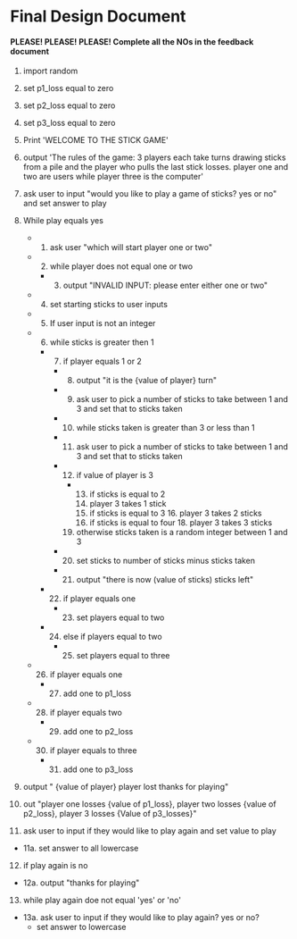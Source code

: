 # Final Design Document
#### PLEASE! PLEASE! PLEASE! Complete all the NOs in the feedback document 
1. import random

2. set p1_loss equal to zero
3. set p2_loss equal to zero
4. set p3_loss equal to zero


5. Print 'WELCOME TO THE STICK GAME'
6. output 'The rules of the game: 3 players each take turns drawing sticks from a pile and the player who pulls the last stick losses. player one and two are users while player three is the computer'
7. ask user to input "would you like to play a game of sticks? yes or no" and set answer to play
8. While play equals yes
   - 1. ask user "which will start player one or two"
   - 2. while player does not equal one or two
     - 3. output "INVALID INPUT: please enter either one or two"
   - 4. set starting sticks to user inputs
   - 5. If user input is not an integer 
   
   - 6. while sticks is greater then 1
     - 7. if player equals 1 or 2
       - 8. output "it is the {value of player} turn"
       - 9. ask user to pick a number of sticks to take between 1 and 3 and set that to sticks taken
       - 10. while sticks taken is greater than 3 or less than 1
        - 11. ask user to pick a number of sticks to take between 1 and 3 and set that to sticks taken
       - 12. if value of player is 3 
         - 13. if sticks is equal to 2
             14. player 3 takes 1 stick
           15. if sticks is equal to 3
               16. player 3 takes 2 sticks
           17. if sticks is equal to four
               18. player 3 takes 3 sticks
         19. otherwise sticks taken is a random integer between 1 and 3
       - 20. set sticks to number of sticks minus sticks taken
       - 21. output "there is now (value of sticks) sticks left"
     - 22. if player equals one 
          - 23. set players equal to two 
     - 24. else if players equal to two 
       - 25. set players equal to three
   - 26. if player equals one
     - 27. add one to p1_loss
   - 28. if player equals two
     - 29. add one to p2_loss
   - 30. if player equals to three
     - 31. add one to p3_loss

9. output " {value of player} player lost thanks for playing"
10. out "player one losses {value of p1_loss}, player two losses {value of p2_loss}, player 3 losses {Value of p3_losses}"
11. ask user to input if they would like to play again and set value to play
  - 11a. set answer to all lowercase
12. if play again is no
  - 12a. output "thanks for playing"
13. while play again doe not equal 'yes' or 'no'
  - 13a. ask user to input if they would like to play again? yes or no?
    - set answer to lowercase